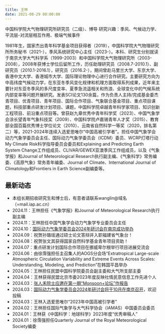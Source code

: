 ```yaml
---
title: 王林 
date: 2021-08-29 00:00:00
---
```

中国科学院大气物理研究所研究员（二级）、博导
研究兴趣：季风、气候动力学、平流层-对流层相互作用、极端气候事件

1981年生，国家杰出青年科学基金项目获得者（2019），中国科学院大气物理研究所所务秘书（2021-），季风系统研究中心主任（2023-）。本科、研究生分别就读于南京大学大气科学系（1999-2003）和中国科学院大气物理研究所（2003-2008），2008年获博士学位后留所工作，历任助理研究员（2008.7-2010.1）、副研究员（2010.1-2016.1），研究员（2016.2-），期间曾赴马里兰大学、东京大学、香港中文大学、香港城市大学、国际理论物理中心进行合作研究。主要研究方向为中高纬度气候动力学，在东亚冬季风变化规律和机理方面取得系列成果，近年来主要针对东亚冬季风的多尺度变率、夏季急流遥相关和热浪、全球变化中的气候系统内部变率等问题开展研究。发表SCI论文130余篇，作为负责人主持/完成基金委杰青项目、优青项目、青年项目、国际合作项目、气象联合基金项目、重点项目课题，科技部重点研发计划项目、课题，中国科学院卓越青年科学家项目、知识创新工程项目、前沿重点项目等。曾获赵九章优秀中青年科学奖（2023）、中国气象学会涂长望青年气象科技奖（2009）、中国科学院卢嘉锡青年人才奖（2015）、教育部全国百篇优秀博士学位论文（2010）、云南省自然科学一等奖（2020，排名第二）等，2021-2024年连续入选爱思唯尔“中国高被引学者”。担任中国气象学会动力气象学委员会主任、国际动力气象学委员会（ICDM）委员、WCRP灯塔行动My Climate Risk科学指导委员会委员和Explaining and Predicting Earth System Change工作组成员、CLIVAR/GEWEX亚澳季风工作组成员，以及《气象学报》和Journal of Meteorological Research执行副主编、《气象科学》常务编委、《高原气象》常务青年编委、Journal of Climate、International Journal of Climatology和Frontiers in Earth Science副编委等。

## 最新动态

- 本组长期招收研究生和博士后，有意者请联系wanglin@域名（=mail.iap.ac.cn）
- 2024.11：王林担任《气象学报》和Journal of Meteorological Research执行副主编
- 2024.11：王林担任中国气象学会动力气象学专业委员会主任
- 2024.10：[国际动力气象学委员会2024年研讨会在南京成功举办](https://iap.cas.cn/gb/xwdt/zhxw/202411/t20241111_7436992.html)
- 2024.09：祝贺孙璐瑶通过硕士论文答辩并入职福建省气象台！
- 2024.08：祝贺张文其获得国家自然科学基金青年项目资助！
- 2024.07：重点研发计划国际合作项目在挪威卑尔根举行项目进展交流会
- 2024.06：由徐霈强担任主召集人的AOGS分会场“Extratropical Large-scale Atmospheric Circulation Variability and Extreme Events Across Scales: Understanding, Modeling, and Prediction”在韩国平昌举办
- 2024.05：王林担任民盟中国科学院委员会副主委和大气所支部主委
- 2024.04：王林获得民盟北京市委2023年度反映社情民意信息工作先进个人
- 2024.03：[张人禾院士应邀在第一期“Monsoon+论坛”作报告](https://iap.cas.cn/gb/xwdt/zhxw/202403/t20240313_7024995.html)
- 2024.03：[国际动力气象学委员会2024年研讨会将于10月在南京召开](https://icdm2024.nju.edu.cn/)，欢迎投稿
- 2024.03：王林入选爱思唯尔“2023年中国高被引学者”
- 2024.02：王林担任国际气象学与大气科学协会（IAMAS）中国委员会委员
- 2024.01：王林获《中国科学：地球科学》2023年度“优秀审稿人”
- 2024.01：徐霈强担任Quarterly Journal of the Royal Meteorological Society编委
